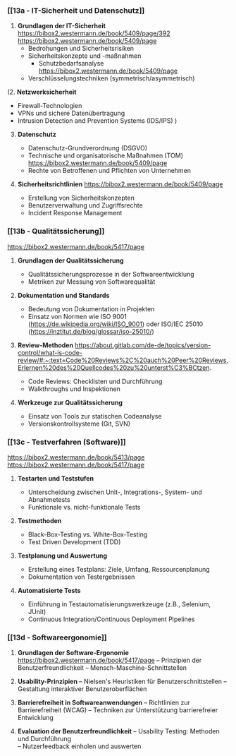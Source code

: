 ### [[13a - IT-Sicherheit und Datenschutz]]
1. **Grundlagen der IT-Sicherheit**
	https://bibox2.westermann.de/book/5409/page/392
	https://bibox2.westermann.de/book/5409/page
   - Bedrohungen und Sicherheitsrisiken
   - Sicherheitskonzepte und -maßnahmen
	   - Schutzbedarfsanalyse
	   https://bibox2.westermann.de/book/5409/page
   - Verschlüsselungstechniken (symmetrisch/asymmetrisch)

(2. **Netzwerksicherheit**
   - Firewall-Technologien
   - VPNs und sichere Datenübertragung
   - Intrusion Detection and Prevention Systems (IDS/IPS)
)

3. **Datenschutz**
   - Datenschutz-Grundverordnung (DSGVO)
   - Technische und organisatorische Maßnahmen (TOM)
	https://bibox2.westermann.de/book/5409/page
   - Rechte von Betroffenen und Pflichten von Unternehmen

1. **Sicherheitsrichtlinien**
	https://bibox2.westermann.de/book/5409/page
   - Erstellung von Sicherheitskonzepten
   - Benutzerverwaltung und Zugriffsrechte
   - Incident Response Management

### [[13b - Qualitätssicherung]]
https://bibox2.westermann.de/book/5417/page
1. **Grundlagen der Qualitätssicherung**
   - Qualitätssicherungsprozesse in der Softwareentwicklung
   - Metriken zur Messung von Softwarequalität

2. **Dokumentation und Standards**
   - Bedeutung von Dokumentation in Projekten
   - Einsatz von Normen wie ISO 9001 (https://de.wikipedia.org/wiki/ISO_9001) oder ISO/IEC 25010 (https://inztitut.de/blog/glossar/iso-25010/)

1. **Review-Methoden**
	https://about.gitlab.com/de-de/topics/version-control/what-is-code-review/#:~:text=Code%20Reviews%2C%20auch%20Peer%20Reviews,Erlernen%20des%20Quellcodes%20zu%20unterst%C3%BCtzen.
   - Code Reviews: Checklisten und Durchführung
   - Walkthroughs und Inspektionen

4. **Werkzeuge zur Qualitätssicherung**
   - Einsatz von Tools zur statischen Codeanalyse
   - Versionskontrollsysteme (Git, SVN)

### [[13c - Testverfahren (Software)]]
https://bibox2.westermann.de/book/5413/page
https://bibox2.westermann.de/book/5417/page
1. **Testarten und Teststufen**
   - Unterscheidung zwischen Unit-, Integrations-, System- und Abnahmetests
   - Funktionale vs. nicht-funktionale Tests

2. **Testmethoden**
    - Black-Box-Testing vs. White-Box-Testing
    - Test Driven Development (TDD) 

3. **Testplanung und Auswertung**
    - Erstellung eines Testplans: Ziele, Umfang, Ressourcenplanung 
    - Dokumentation von Testergebnissen

4. **Automatisierte Tests**
    - Einführung in Testautomatisierungswerkzeuge (z.B., Selenium, JUnit)
    - Continuous Integration/Continuous Deployment Pipelines 

### [[13d - Softwareergonomie]] 
1. **Grundlagen der Software-Ergonomie**
	https://bibox2.westermann.de/book/5417/page
    – Prinzipien der Benutzerfreundlichkeit 
    – Mensch-Maschine-Schnittstellen

2. **Usability-Prinzipien**
    – Nielsen's Heuristiken für Benutzerschnittstellen 
    – Gestaltung interaktiver Benutzeroberflächen 

3. **Barrierefreiheit in Softwareanwendungen** 
    – Richtlinien zur Barrierefreiheit (WCAG)
    – Techniken zur Unterstützung barrierefreier Entwicklung 

4. **Evaluation der Benutzerfreundlichkeit** 
    – Usability Testing: Methoden und Durchführung  
    – Nutzerfeedback einholen und auswerten 



